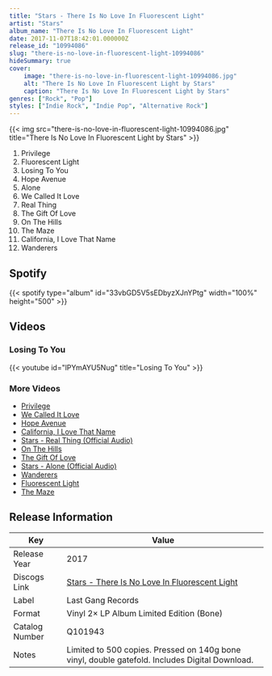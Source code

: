 ```yaml
---
title: "Stars - There Is No Love In Fluorescent Light"
artist: "Stars"
album_name: "There Is No Love In Fluorescent Light"
date: 2017-11-07T18:42:01.000000Z
release_id: "10994086"
slug: "there-is-no-love-in-fluorescent-light-10994086"
hideSummary: true
cover:
    image: "there-is-no-love-in-fluorescent-light-10994086.jpg"
    alt: "There Is No Love In Fluorescent Light by Stars"
    caption: "There Is No Love In Fluorescent Light by Stars"
genres: ["Rock", "Pop"]
styles: ["Indie Rock", "Indie Pop", "Alternative Rock"]
---
```


{{< img src="there-is-no-love-in-fluorescent-light-10994086.jpg" title="There Is No Love In Fluorescent Light by Stars" >}}

<!-- section break -->

1. Privilege
2. Fluorescent Light
3. Losing To You
4. Hope Avenue
5. Alone
6. We Called It Love
7. Real Thing
8. The Gift Of Love
9. On The Hills
10. The Maze
11. California, I Love That Name
12. Wanderers

<!-- section break -->


## Spotify
{{< spotify type="album" id="33vbGD5V5sEDbyzXJnYPtg" width="100%" height="500" >}}



## Videos
### Losing To You
{{< youtube id="lPYmAYU5Nug" title="Losing To You" >}}<br>

### More Videos

- [Privilege](https://www.youtube.com/watch?v=Q1-jaX3K4Ik)
- [We Called It Love](https://www.youtube.com/watch?v=YJwmEFm_tpg)
- [Hope Avenue](https://www.youtube.com/watch?v=aipv5iARLhk)
- [California, I Love That Name](https://www.youtube.com/watch?v=kYVuPoupRkg)
- [Stars - Real Thing (Official Audio)](https://www.youtube.com/watch?v=xm-vMmgKL68)
- [On The Hills](https://www.youtube.com/watch?v=NfouphCLeUM)
- [The Gift Of Love](https://www.youtube.com/watch?v=YBu_ZuZyyhU)
- [Stars - Alone (Official Audio)](https://www.youtube.com/watch?v=k3V-CQI5OiQ)
- [Wanderers](https://www.youtube.com/watch?v=Sr5i0Ej2Ofg)
- [Fluorescent Light](https://www.youtube.com/watch?v=UItCDy8ARYA)
- [The Maze](https://www.youtube.com/watch?v=LVhpxarz6k0)


## Release Information
|  Key           | Value                                                |
| ---------------| ---------------------------------------------------- |
| Release Year   | 2017                                   |
| Discogs Link   | [Stars - There Is No Love In Fluorescent Light](https://www.discogs.com/release/10994086-Stars-There-Is-No-Love-In-Fluorescent-Light) |
| Label          | Last Gang Records |
| Format         | Vinyl 2× LP Album Limited Edition (Bone) |
| Catalog Number | Q101943 |
| Notes | Limited to 500 copies. Pressed on 140g bone vinyl, double gatefold. Includes Digital Download. |